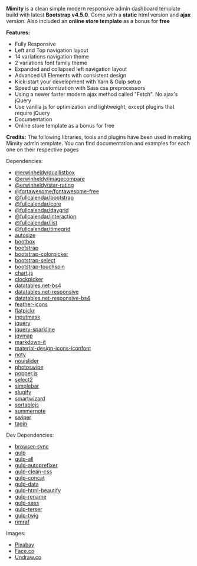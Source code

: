 **Mimity** is a clean simple modern responsive admin dashboard template build with latest **Bootstrap v4.5.0**. Come with a **static** html version and **ajax** version.
Also included an **online store template** as a bonus for **free**

**Features:**

 - Fully Responsive
 - Left and Top navigation layout
 - 14 variations navigation theme
 - 2 variations font family theme
 - Expanded and collapsed left navigation layout
 - Advanced UI Elements with consistent design
 - Kick-start your development with Yarn & Gulp setup
 - Speed up customization with Sass css preprocessors
 - Using a newer faster modern ajax method called "Fetch". No ajax's jQuery
 - Use vanilla js for optimization and lightweight, except plugins that require jQuery
 - Documentation
 - Online store template as a bonus for free

**Credits:**
The following libraries, tools and plugins have been used in making Mimity admin template.
You can find documentation and examples for each one on their respective pages

Dependencies:

 - [@erwinheldy/duallistbox](https://github.com/erwinheldy/duallistbox)
 - [@erwinheldy/imagecompare](https://github.com/erwinheldy/imagecompare)
 - [@erwinheldy/star-rating](https://github.com/erwinheldy/star-rating)
 - [@fortawesome/fontawesome-free](https://fontawesome.com/)
 - [@fullcalendar/bootstrap](https://fullcalendar.io/docs/bootstrap-theme)
 - [@fullcalendar/core](https://fullcalendar.io/docs/getting-started)
 - [@fullcalendar/daygrid](https://fullcalendar.io/docs/month-view)
 - [@fullcalendar/interaction](https://fullcalendar.io/docs/editable)
 - [@fullcalendar/list](https://fullcalendar.io/docs/list-view)
 - [@fullcalendar/timegrid](https://fullcalendar.io/docs/timegrid-view)
 - [autosize](http://www.jacklmoore.com/autosize)
 - [bootbox](https://github.com/makeusabrew/bootbox)
 - [bootstrap](https://getbootstrap.com/)
 - [bootstrap-colorpicker](https://github.com/itsjavi/bootstrap-colorpicker)
 - [bootstrap-select](https://developer.snapappointments.com/bootstrap-select/)
 - [bootstrap-touchspin](https://www.virtuosoft.eu/code/bootstrap-touchspin/)
 - [chart.js](http://www.chartjs.org)
 - [clockpicker](http://weareoutman.github.io/clockpicker/)
 - [datatables.net-bs4](https://datatables.net)
 - [datatables.net-responsive](https://datatables.net)
 - [datatables.net-responsive-bs4](https://datatables.net)
 - [feather-icons](https://feathericons.com/)
 - [flatpickr](https://chmln.github.io/flatpickr)
 - [inputmask](https://github.com/RobinHerbots/Inputmask)
 - [jquery](https://jquery.com)
 - [jquery-sparkline](http://omnipotent.net/jquery.sparkline)
 - [jqvmap](http://jqvmap.com/)
 - [markdown-it](https://markdown-it.github.io/)
 - [material-design-icons-iconfont](https://jossef.github.io/material-design-icons-iconfont/)
 - [noty](https://ned.im/noty)
 - [nouislider](https://github.com/leongersen/noUiSlider)
 - [photoswipe](https://photoswipe.com)
 - [popper.js](https://popper.js.org)
 - [select2](https://select2.org/)
 - [simplebar](https://grsmto.github.io/simplebar/)
 - [slugify](https://github.com/simov/slugify)
 - [smartwizard](http://techlaboratory.net/smartwizard)
 - [sortablejs](https://github.com/SortableJS/Sortable)
 - [summernote](https://github.com/summernote/summernote)
 - [swiper](https://swiperjs.com/)
 - [tagin](https://github.com/erwinheldy/tagin)

Dev Dependencies:

 - [browser-sync](https://browsersync.io/)
 - [gulp](http://gulpjs.com)
 - [gulp-all](https://github.com/amio/gulp-all#readme)
 - [gulp-autoprefixer](https://github.com/sindresorhus/gulp-autoprefixer#readme)
 - [gulp-clean-css](https://github.com/scniro/gulp-clean-css#readme)
 - [gulp-concat](https://github.com/contra/gulp-concat#readme)
 - [gulp-data](https://github.com/colynb/gulp-data)
 - [gulp-html-beautify](https://github.com/arsenghazaryan/gulp-html-beautify)
 - [gulp-rename](https://github.com/hparra/gulp-rename)
 - [gulp-sass](https://github.com/dlmanning/gulp-sass#readme)
 - [gulp-terser](https://github.com/duan602728596/gulp-terser)
 - [gulp-twig](http://github.com/zimmen/gulp-twig)
 - [rimraf](https://github.com/isaacs/rimraf)

Images:

 - [Pixabay](https://pixabay.com/)
 - [Face.co](https://face.co/)
 - [Undraw.co](https://undraw.co)
